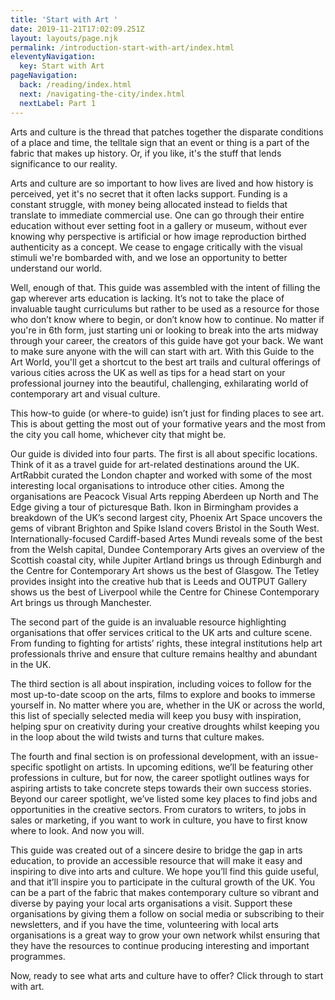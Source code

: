 ```yaml
---
title: 'Start with Art '
date: 2019-11-21T17:02:09.251Z
layout: layouts/page.njk
permalink: /introduction-start-with-art/index.html
eleventyNavigation:
  key: Start with Art
pageNavigation:
  back: /reading/index.html
  next: /navigating-the-city/index.html
  nextLabel: Part 1
---
```

Arts and culture is the thread that patches together the disparate conditions of a place and time, the telltale sign that an event or thing is a part of the fabric that makes up history. Or, if you like, it's the stuff that lends significance to our reality. 

Arts and culture are so important to how lives are lived and how history is perceived, yet it's no secret that it often lacks support. Funding is a constant struggle, with money being allocated instead to fields that translate to immediate commercial use. One can go through their entire education without ever setting foot in a gallery or museum, without ever knowing why perspective is artificial or how image reproduction birthed authenticity as a concept. We cease to engage critically with the visual stimuli we're bombarded with, and we lose an opportunity to better understand our world.

Well, enough of that. This guide was assembled with the intent of filling the gap wherever arts education is lacking. It’s not to take the place of invaluable taught curriculums but rather to be used as a resource for those who don’t know where to begin, or don’t know how to continue. No matter if you're in 6th form, just starting uni or looking to break into the arts midway through your career, the creators of this guide have got your back. We want to make sure anyone with the will can start with art. With this Guide to the Art World, you'll get a shortcut to the best art trails and cultural offerings of various cities across the UK as well as tips for a head start on your professional journey into the beautiful, challenging, exhilarating world of contemporary art and visual culture.

This how-to guide (or where-to guide) isn’t just for finding places to see art. This is about getting the most out of your formative years and the most from the city you call home, whichever city that might be.

Our guide is divided into four parts. The first is all about specific locations. Think of it as a travel guide for art-related destinations around the UK. ArtRabbit curated the London chapter and worked with some of the most interesting local organisations to introduce other cities. Among the organisations are Peacock Visual Arts repping Aberdeen up North and The Edge giving a tour of picturesque Bath. Ikon in Birmingham provides a breakdown of the UK’s second largest city, Phoenix Art Space uncovers the gems of vibrant Brighton and Spike Island covers Bristol in the South West. Internationally-focused Cardiff-based Artes Mundi reveals some of the best from the Welsh capital, Dundee Contemporary Arts gives an overview of the Scottish coastal city, while Jupiter Artland brings us through Edinburgh and the Centre for Contemporary Art shows us the best of Glasgow. The Tetley provides insight into the creative hub that is Leeds and OUTPUT Gallery shows us the best of Liverpool while the Centre for Chinese Contemporary Art brings us through Manchester. 

The second part of the guide is an invaluable resource highlighting organisations that offer services critical to the UK arts and culture scene. From funding to fighting for artists’ rights, these integral institutions help art professionals thrive and ensure that culture remains healthy and abundant in the UK. 

The third section is all about inspiration, including voices to follow for the most up-to-date scoop on the arts, films to explore and books to immerse yourself in. No matter where you are, whether in the UK or across the world, this list of specially selected media will keep you busy with inspiration, helping spur on creativity during your creative droughts whilst keeping you in the loop about the wild twists and turns that culture makes. 

The fourth and final section is on professional development, with an issue-specific spotlight on artists. In upcoming editions, we’ll be featuring other professions in culture, but for now, the career spotlight outlines ways for aspiring artists to take concrete steps towards their own success stories. Beyond our career spotlight, we’ve listed some key places to find jobs and opportunities in the creative sectors. From curators to writers, to jobs in sales or marketing, if you want to work in culture, you have to first know where to look. And now you will. 

This guide was created out of a sincere desire to bridge the gap in arts education, to provide an accessible resource that will make it easy and inspiring to dive into arts and culture. We hope you’ll find this guide useful, and that it’ll inspire you to participate in the cultural growth of the UK. You can be a part of the fabric that makes contemporary culture so vibrant and diverse by paying your local arts organisations a visit. Support these organisations by giving them a follow on social media or subscribing to their newsletters, and if you have the time, volunteering with local arts organisations is a great way to grow your own network whilst ensuring that they have the resources to continue producing interesting and important programmes. 

Now, ready to see what arts and culture have to offer? Click through to start with art.
